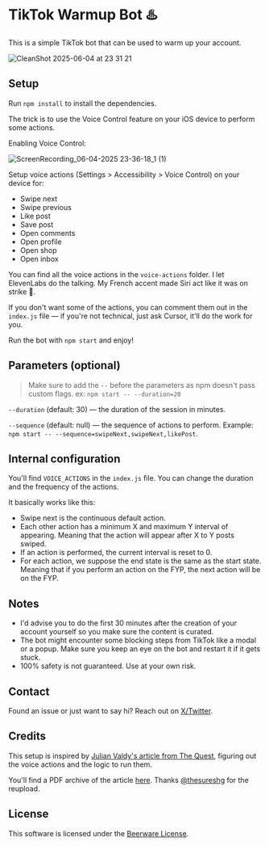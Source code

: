 # TikTok Warmup Bot ♨️

This is a simple TikTok bot that can be used to warm up your account.

![CleanShot 2025-06-04 at 23 31 21](https://github.com/user-attachments/assets/ffaeae04-311c-4300-b8f2-86b2dd6ce6e0)

## Setup

Run `npm install` to install the dependencies.

The trick is to use the Voice Control feature on your iOS device to perform some actions.

Enabling Voice Control:
  
![ScreenRecording_06-04-2025 23-36-18_1 (1)](https://github.com/user-attachments/assets/030e8aa9-ca96-4f9e-8cb8-3977a355219b)

Setup voice actions (Settings > Accessibility > Voice Control) on your device for:
- Swipe next
- Swipe previous
- Like post
- Save post
- Open comments
- Open profile
- Open shop
- Open inbox

You can find all the voice actions in the `voice-actions` folder. I let ElevenLabs do the talking. My French accent made Siri act like it was on strike 🥖.

If you don't want some of the actions, you can comment them out in the `index.js` file — if you're not technical, just ask Cursor, it'll do the work for you.

Run the bot with `npm start` and enjoy!

## Parameters (optional)

> Make sure to add the `--` before the parameters as npm doesn't pass custom flags. ex: `npm start -- --duration=20`

`--duration` (default: 30) — the duration of the session in minutes.

`--sequence` (default: null) — the sequence of actions to perform. Example: `npm start -- --sequence=swipeNext,swipeNext,likePost`.

## Internal configuration

You'll find `VOICE_ACTIONS` in the `index.js` file. You can change the duration and the frequency of the actions.

It basically works like this:
- Swipe next is the continuous default action.
- Each other action has a minimum X and maximum Y interval of appearing. Meaning that the action will appear after X to Y posts swiped.
- If an action is performed, the current interval is reset to 0.
- For each action, we suppose the end state is the same as the start state. Meaning that if you perform an action on the FYP, the next action will be on the FYP.

## Notes

- I'd advise you to do the first 30 minutes after the creation of your account yourself so you make sure the content is curated.
- The bot might encounter some blocking steps from TikTok like a modal or a popup. Make sure you keep an eye on the bot and restart it if it gets stuck.
- 100% safety is not guaranteed. Use at your own risk.

## Contact

Found an issue or just want to say hi? Reach out on [X/Twitter](https://x.com/lukecarry_).

## Credits

This setup is inspired by [Julian Valdy's article from The Quest](https://julianivaldy.medium.com/building-tiktok-instagram-farm-083e5e3bab62), figuring out the voice actions and the logic to run them.

You'll find a PDF archive of the article [here](https://share.zight.com/X6uLj9kK). Thanks [@thesureshg](https://x.com/thesureshg) for the reupload.

## License

This software is licensed under the [Beerware License](LICENSE.md).
